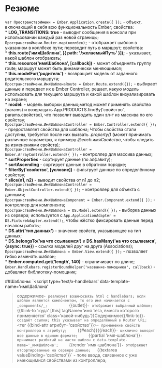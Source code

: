 # Резюме

`var ПространствоИмени = Ember.Application.create({ });` - объект, включающий в себя всю функциональность Ember; свойства:         
		* **LOG_TRANSITIONS: true** - выводит сообщения в консоли при использовании каждый раз новой страницы;     
`ПространствоИмени.Router.map(коллбек);` - отображает шаблон в указанном в коллбеке пути; переводит путь в маршрут; свойства:             
		* **this.route('имяШаблона', [{ path: '/желаемыйПуть' }]);** - указывает, какой шаблон отображать;     
		* **this.resource('имяШаблона', [callback])** - может объединять группу route; маршрут может быть динамически меняющимся;     
		* **this.modelFor('родитель')** - возвращает модель от заданного родительского маршрута;     
`ПространствоИмени.ИмяШаблонаRoute = Ember.Route.extend({});` - выбирает данные и передает их в Ember Controller, решает, какую модель использовать для текущего маршрута и какой шаблон визуализировать на экране;     
		* **model:** - модель выборки данных;метод может применять свойство (params) и возвращать App.PRODUCTS.findBy('свойство', params.свойство), что позволит выводить один эл-т из массива по его свойству;     
`ПространствоИмени.ИмяШаблонаController = Ember.Controller.extend({ });` - предоставляет свойства для шаблона; Чтобы свойства стали доступны, требуется после них вызвать _.property()_ (может принимать различные параметры, к примеру _@each.имяСвойства_, чтобы следить за изменениями свойств);     
`ПространствоИмени.ИмяШаблонаController = Ember.ArrayController.extend({ });` - контроллер для массива данных;     
		* **sortProperties** - сортирует данные (по алфавиту);     
		* **sortAscending** - сортирует данные в обратном порядке;     
		* **filterBy('свойство', [условие])** - фильтрует данные по определённому свойству;     
		* **slice(n1, n2)** - выводит свойства от n1 до n2;     
`ПространствоИмени.ИмяШаблонаController = Ember.ObjectController.extend({ });` - контроллер для объекта с данными;     
`ПространствоИмени.ИмяШаблонаComponent = Ember.Component.extend({ });` - контроллер для компонента;   
`ПространствоИмени.ИмяШаблона = DS.Model.extend({ });` - выборка данных из сервера; используется с `App.ApplicationAdapter = DS.FixtureAdapter.extend();`, чтобы жёстко фиксировать данные перед началом работы;           
		* **DS.attr('тип данных')** - значение свойств, указывающее на тип данных;     
		* **DS.belongsTo('на что ссылаемся')** и **DS.hasMany('на что ссылаемся', {async: true})** - ссылка моделей друг на друга (Associations);     
`ПространствоИмени.ИмяШаблона = Ember.View.extend({ });` - позволяет гибко изменять шаблон;     
		* **Ember.computed.get('length', 140)** - ограничивает по длине;    
`Ember.Handlebars.registerBoundHelper('название-помощника', callback)` - добавляет библиотеку-помощник;     


##Шаблоны:
`<script type='text/x-handlebars' data-template-name='имяШаблона'
>содержимое</script>` - реализует взаимосвязь html с handlebars; если шаблон является компонентом, то его имя начинается с _components/_;          
`{{outlet}}` - отображает выбранный шаблон;     
`{{#link-to 'куда' [this] tagName='имя тега, вместо которого применяется' class='какой-нибудь'}}Содержимое{{/link-to}}` - создаёт ссылки; this указывает на определённый в Router URL;     
`<тег {{bind-attr атрибут='свойство'}}>` - применение свойств контроллера к атрибуту;     
`{{#each}}{{/each}}` - циклично выводит все данные в едином формате;     
`{{partial 'имя-шаблона'}}` - принимает разбитый на части шаблон c data-template-name='_имяШаблона';     
`{{render 'имя-шаблона'}}` - отображает отсортированные на сервере данные;   
`{{textarea valueBinding='свойство'}}` - поле ввода, связанное с уже имеющимися свойствами из контроллера;     